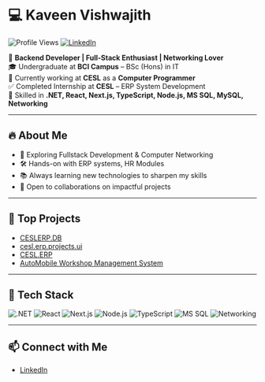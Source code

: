 # 💻 Kaveen Vishwajith

![Profile Views](https://komarev.com/ghpvc/?username=kaveevishwajith&color=blue)
[![LinkedIn](https://img.shields.io/badge/LinkedIn-Kaveen%20Vishwajith-blue?logo=linkedin&style=flat-square)](https://www.linkedin.com/in/kaveen-vishwajith-435436254?utm_source=share&utm_campaign=share_via&utm_content=profile&utm_medium=android_app)

🚀 **Backend Developer | Full-Stack Enthusiast | Networking Lover**  
🎓 Undergraduate at **BCI Campus** – BSc (Hons) in IT  
💼 Currently working at **CESL** as a **Computer Programmer**  
✅ Completed Internship at **CESL** – ERP System Development  
🎯 Skilled in **.NET, React, Next.js, TypeScript, Node.js, MS SQL, MySQL, Networking**  
  

---

## 🔥 About Me

- 🌱 Exploring Fullstack  Development & Computer Networking 
- 🛠️ Hands-on with ERP systems, HR Modules 
- 📚 Always learning new technologies to sharpen my skills  
- 🤝 Open to collaborations on impactful projects  

---

## 🚩 Top Projects

- [CESLERP.DB](https://github.com/ceslerp/CESLERP.DB)
- [cesl.erp.projects.ui](https://github.com/ceslerp/cesl.erp.projects.ui)
- [CESL.ERP](https://github.com/ceslerp/CESL.ERP)
- [AutoMobile Workshop Management System](https://github.com/JohnEdwinR/AutoMobile_Workshop_Management_System)

---

## 🧰 Tech Stack

![.NET](https://img.shields.io/badge/.NET-512BD4?logo=dotnet&logoColor=white&style=flat-square)
![React](https://img.shields.io/badge/React-61DAFB?logo=react&logoColor=black&style=flat-square)
![Next.js](https://img.shields.io/badge/Next.js-000000?logo=next.js&logoColor=white&style=flat-square)
![Node.js](https://img.shields.io/badge/Node.js-339933?logo=node.js&logoColor=white&style=flat-square)
![TypeScript](https://img.shields.io/badge/TypeScript-007ACC?logo=typescript&logoColor=white&style=flat-square)
![MS SQL](https://img.shields.io/badge/MS%20SQL-CC2927?logo=microsoft-sql-server&logoColor=white&style=flat-square)
![Networking](https://img.shields.io/badge/Networking-00A8E8?style=flat-square)

---

## 📫 Connect with Me

- [LinkedIn](https://www.linkedin.com/in/kaveen-vishwajith-435436254?utm_source=share&utm_campaign=share_via&utm_content=profile&utm_medium=android_app)

<!--
If you’d like to add a profile photo or more social links, let me know!
-->
